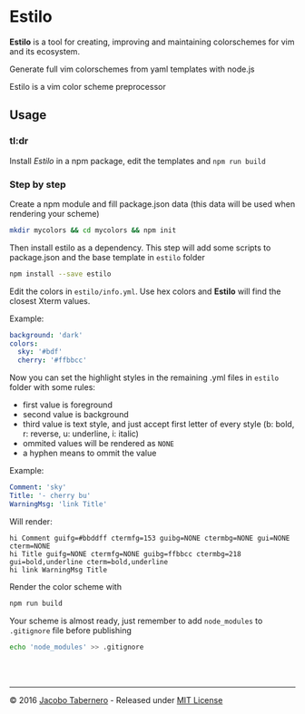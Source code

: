 Estilo
======

**Estilo** is a tool for creating, improving and maintaining colorschemes for vim and its ecosystem.

Generate full vim colorschemes from yaml templates with node.js

Estilo is a vim color scheme preprocessor

## Usage

### tl:dr

Install *Estilo* in a npm package, edit the templates and `npm run build`

### Step by step

Create a npm module and fill package.json data (this data will be used when rendering your scheme)

```sh
mkdir mycolors && cd mycolors && npm init
```

Then install estilo as a dependency. This step will add some scripts to package.json and the base template in `estilo` folder

```sh
npm install --save estilo
```

Edit the colors in `estilo/info.yml`. Use hex colors and **Estilo** will find the closest Xterm values.

Example:

```yaml
background: 'dark'
colors:
  sky: '#bdf'
  cherry: '#ffbbcc'
```

Now you can set the highlight styles in the remaining .yml files in `estilo` folder with some rules:

- first value is foreground
- second value is background
- third value is text style, and just accept first letter of every style (b: bold, r: reverse, u: underline, i: italic)
- ommited values will be rendered as `NONE`
- a hyphen means to ommit the value

Example:

```yaml
Comment: 'sky'
Title: '- cherry bu'
WarningMsg: 'link Title'
```

Will render:

```vim
hi Comment guifg=#bbddff ctermfg=153 guibg=NONE ctermbg=NONE gui=NONE cterm=NONE
hi Title guifg=NONE ctermfg=NONE guibg=ffbbcc ctermbg=218 gui=bold,underline cterm=bold,underline
hi link WarningMsg Title
```

Render the color scheme with

```sh
npm run build
```

Your scheme is almost ready, just remember to add `node_modules` to `.gitignore` file before publishing

```sh
echo 'node_modules' >> .gitignore
```



<br><br>

---

© 2016 [Jacobo Tabernero](https://github.com/jacoborus) - Released under [MIT License](https://raw.github.com/jacoborus/estilo/master/LICENSE)
